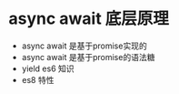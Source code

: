 # async await  底层原理

- async await 是基于promise实现的
- async await 是基于promise的语法糖
- yield es6 知识 
- es8 特性 